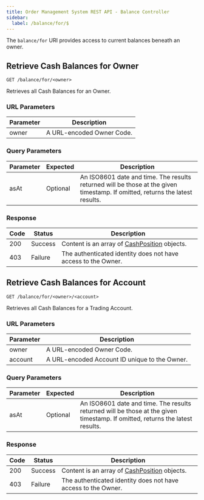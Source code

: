 ```yaml
---
title: Order Management System REST API - Balance Controller
sidebar:
  label: /balance/for/$
---
```


The `balance/for` URI provides access to current balances beneath an owner.

## Retrieve Cash Balances for Owner

`GET /balance/for/<owner>`

Retrieves all Cash Balances for an Owner.

### URL Parameters

| Parameter | Description |
|-----------|-------------|
| owner     | A URL-encoded Owner Code. |

### Query Parameters

| Parameter | Expected | Description |
|-----------|----------|-------------|
| asAt      | Optional | An ISO8601 date and time. The results returned will be those at the given timestamp. If omitted, returns the latest results. |

### Response

| Code | Status  | Description |
|------|---------|-------------|
| 200  | Success | Content is an array of [CashPosition](../../../proto/oms2/#cashposition) objects. |
| 403  | Failure | The authenticated identity does not have access to the Owner. |

## Retrieve Cash Balances for Account

`GET /balance/for/<owner>/<account>`

Retrieves all Cash Balances for a Trading Account.

### URL Parameters

| Parameter | Description |
|-----------|-------------|
| owner     | A URL-encoded Owner Code. |
| account   | A URL-encoded Account ID unique to the Owner. |

### Query Parameters

| Parameter | Expected | Description |
|-----------|----------|-------------|
| asAt      | Optional | An ISO8601 date and time. The results returned will be those at the given timestamp. If omitted, returns the latest results. |

### Response

| Code | Status  | Description |
|------|---------|-------------|
| 200  | Success | Content is an array of [CashPosition](../../../proto/oms2/#cashposition) objects. |
| 403  | Failure | The authenticated identity does not have access to the Owner. |
